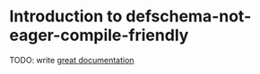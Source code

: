 # Introduction to defschema-not-eager-compile-friendly

TODO: write [great documentation](http://jacobian.org/writing/great-documentation/what-to-write/)
